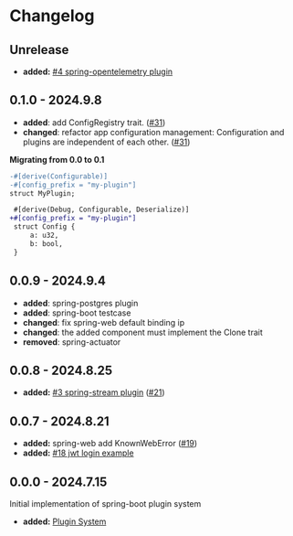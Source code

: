 # Changelog

## Unrelease

- **added:** [#4 spring-opentelemetry plugin](https://github.com/spring-rs/spring-rs/issues/4)

## 0.1.0 - 2024.9.8

- **added**: add ConfigRegistry trait. ([#31])
- **changed**: refactor app configuration management: Configuration and plugins are independent of each other. ([#31])

[#31]: https://github.com/spring-rs/spring-rs/pull/31

**Migrating from 0.0 to 0.1**

```diff
-#[derive(Configurable)]
-#[config_prefix = "my-plugin"]
struct MyPlugin;
```

```diff
 #[derive(Debug, Configurable, Deserialize)]
+#[config_prefix = "my-plugin"]
 struct Config {
     a: u32,
     b: bool,
 }
```

## 0.0.9 - 2024.9.4

- **added**: spring-postgres plugin
- **added**: spring-boot testcase
- **changed**: fix spring-web default binding ip
- **changed**: the added component must implement the Clone trait
- **removed**: spring-actuator

## 0.0.8 - 2024.8.25

- **added:** [#3 spring-stream plugin](https://github.com/spring-rs/spring-rs/issues/3) ([#21])

[#21]: https://github.com/spring-rs/spring-rs/pull/21

## 0.0.7 - 2024.8.21

- **added:** spring-web add KnownWebError ([#19])
- **added:** [#18 jwt login example](https://github.com/spring-rs/spring-rs/issues/18)

[#19]: https://github.com/spring-rs/spring-rs/pull/19

## 0.0.0 - 2024.7.15

Initial implementation of spring-boot plugin system

- **added:** [Plugin System](https://github.com/holmofy/spring-boot/pull/2)
